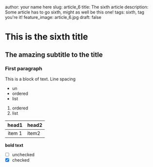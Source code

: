author: your name here
slug: article_6
title: The sixth article
description: Some article has to go sixth, might as well be this one!
tags: sixth, tag you're it!
feature_image: article_6.jpg
draft: false

# This is the sixth title

## The amazing subtitle to the title

### First paragraph

This is a block of text.
Line spacing

- un
- ordered
- list

1. ordered
2. list

head1 | head2
:---: | :---
item 1 | item2

**bold text**

- [ ] unchecked
- [x] checked

